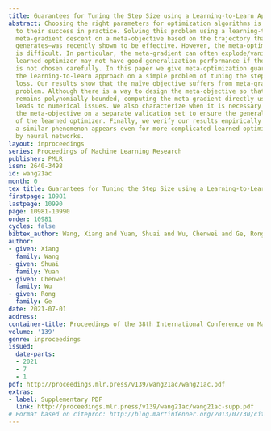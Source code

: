 ```yaml
---
title: Guarantees for Tuning the Step Size using a Learning-to-Learn Approach
abstract: Choosing the right parameters for optimization algorithms is often the key
  to their success in practice. Solving this problem using a learning-to-learn approach—using
  meta-gradient descent on a meta-objective based on the trajectory that the optimizer
  generates—was recently shown to be effective. However, the meta-optimization problem
  is difficult. In particular, the meta-gradient can often explode/vanish, and the
  learned optimizer may not have good generalization performance if the meta-objective
  is not chosen carefully. In this paper we give meta-optimization guarantees for
  the learning-to-learn approach on a simple problem of tuning the step size for quadratic
  loss. Our results show that the naïve objective suffers from meta-gradient explosion/vanishing
  problem. Although there is a way to design the meta-objective so that the meta-gradient
  remains polynomially bounded, computing the meta-gradient directly using backpropagation
  leads to numerical issues. We also characterize when it is necessary to compute
  the meta-objective on a separate validation set to ensure the generalization performance
  of the learned optimizer. Finally, we verify our results empirically and show that
  a similar phenomenon appears even for more complicated learned optimizers parametrized
  by neural networks.
layout: inproceedings
series: Proceedings of Machine Learning Research
publisher: PMLR
issn: 2640-3498
id: wang21ac
month: 0
tex_title: Guarantees for Tuning the Step Size using a Learning-to-Learn Approach
firstpage: 10981
lastpage: 10990
page: 10981-10990
order: 10981
cycles: false
bibtex_author: Wang, Xiang and Yuan, Shuai and Wu, Chenwei and Ge, Rong
author:
- given: Xiang
  family: Wang
- given: Shuai
  family: Yuan
- given: Chenwei
  family: Wu
- given: Rong
  family: Ge
date: 2021-07-01
address:
container-title: Proceedings of the 38th International Conference on Machine Learning
volume: '139'
genre: inproceedings
issued:
  date-parts:
  - 2021
  - 7
  - 1
pdf: http://proceedings.mlr.press/v139/wang21ac/wang21ac.pdf
extras:
- label: Supplementary PDF
  link: http://proceedings.mlr.press/v139/wang21ac/wang21ac-supp.pdf
# Format based on citeproc: http://blog.martinfenner.org/2013/07/30/citeproc-yaml-for-bibliographies/
---
```

